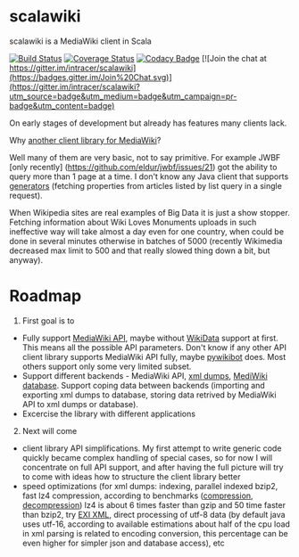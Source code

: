 # scalawiki
scalawiki is a MediaWiki client in Scala

[![Build Status](https://travis-ci.org/intracer/scalawiki.svg?branch=master)](https://travis-ci.org/intracer/scalawiki?branch=master)
[![Coverage Status](https://coveralls.io/repos/intracer/scalawiki/badge.svg)](https://coveralls.io/r/intracer/scalawiki)
[![Codacy Badge](https://www.codacy.com/project/badge/83a1a032be754d0c81b87e9633988ae2)](https://www.codacy.com/public/intracer/scalawiki)
[![Join the chat at https://gitter.im/intracer/scalawiki](https://badges.gitter.im/Join%20Chat.svg)](https://gitter.im/intracer/scalawiki?utm_source=badge&utm_medium=badge&utm_campaign=pr-badge&utm_content=badge)

On early stages of development but already has features many clients lack.

Why [another client library for MediaWiki](https://www.mediawiki.org/wiki/API:Client_code)?

Well many of them are very basic, not to say primitive. For example JWBF [only recently] (https://github.com/eldur/jwbf/issues/21) got the ability to query more than 1 page at a time. I don't know any Java client that supports [generators](https://www.mediawiki.org/wiki/API:Query#Generators) (fetching properties from articles listed by list query in a single request).

When Wikipedia sites are real examples of Big Data it is just a show stopper. Fetching information about Wiki Loves Monuments uploads in such ineffective way will take almost a day even for one country, when could be done in several minutes otherwise in batches of 5000 (recently Wikimedia decreased max limit to 500 and that really slowed thing down a bit, but anyway).

# Roadmap
1. First goal is to 
  * Fully support [MediaWiki API](https://www.mediawiki.org/wiki/API:Main_page), maybe without  [WikiData](https://meta.wikimedia.org/wiki/Wikidata) support at first. This means all the possible API parameters. Don't know if any other API client library supports MediaWiki API fully, maybe  [pywikibot](https://www.mediawiki.org/wiki/Manual:Pywikibot) does. Most others support only some very limited subset.
  * Support different backends - MediaWiki API, [xml dumps](https://meta.wikimedia.org/wiki/Data_dumps), [MediWiki database](https://www.mediawiki.org/wiki/Manual:Database_layout). Support coping data between backends (importing and exporting xml dumps to database, storing data retrived by MediaWiki API to xml dumps or database).
  * Excercise the library with different applications
2. Next will come 
  * client library API simplifications. My first attempt to write generic code quickly became complex handling of special cases, so for now I will concentrate on full API support, and after having the full picture will try to come with ideas how to structure the client library better
  * speed optimizations (for xml dumps: indexing, parallel indexed bzip2, fast lz4 compression, according to benchmarks ([compression](http://jpountz.github.io/lz4-java/1.2.0/lz4-compression-benchmark/), [decompression](http://jpountz.github.io/lz4-java/1.2.0/lz4-decompression-benchmark/)) lz4 is about 6 times faster than gzip and 50 time faster than bzip2, try [EXI XML](http://exificient.sourceforge.net/), direct processing of utf-8 data (by default java uses utf-16, according to available estimations about half of the cpu load in xml parsing is related to encoding conversion, this percentage can be even higher for simpler json and database access), etc
